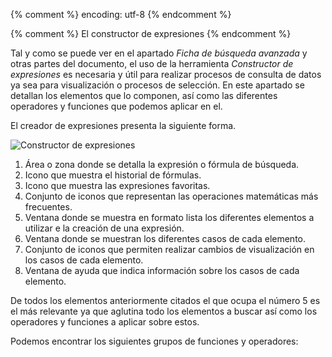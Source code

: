 {% comment %} encoding: utf-8 {% endcomment %}

{% comment %} El constructor de expresiones {% endcomment %}

Tal y como se puede ver en el apartado *Ficha de búsqueda avanzada* 
y otras partes del documento, el uso de la herramienta 
*Constructor de expresiones* es necesaria y útil para realizar 
procesos de consulta de datos ya sea para visualización o procesos 
de selección. En este apartado se detallan los elementos que lo 
componen, así como las diferentes operadores y funciones que podemos 
aplicar en el.

El creador de expresiones presenta la siguiente forma.

![Constructor de expresiones](constructor_expresiones_files/constructor_expresiones_detalle.png)
 
1. Área o zona donde se detalla la expresión o fórmula de búsqueda.
2. Icono que muestra el historial de fórmulas.
3. Icono que muestra las expresiones favoritas.
4. Conjunto de iconos que representan las operaciones matemáticas más frecuentes.
5. Ventana donde se muestra en formato lista los diferentes elementos a utilizar 
   e la creación de una expresión.
6. Ventana donde se muestran los diferentes casos de cada elemento.
7. Conjunto de iconos que permiten realizar cambios de visualización en los 
   casos de cada elemento.
8. Ventana de ayuda que indica información sobre los casos de cada elemento.

De todos los elementos anteriormente citados el que ocupa el número 5 es el más relevante ya que aglutina todo los elementos a buscar así como los operadores y funciones a aplicar sobre estos.

Podemos encontrar los siguientes grupos de funciones y operadores:

